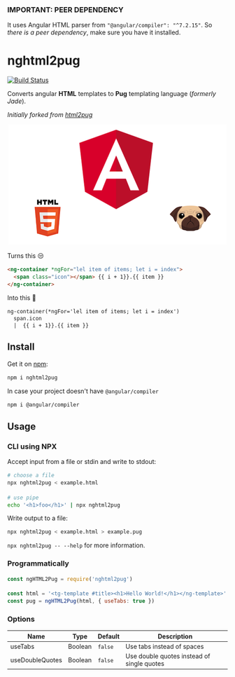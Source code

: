 ### IMPORTANT: PEER DEPENDENCY
It uses Angular HTML parser from `"@angular/compiler": "^7.2.15"`.
So *there is a peer dependency*, make sure you have it installed.


# nghtml2pug
[![Build Status](https://travis-ci.org/pikulev/nghtml2pug.svg?branch=master)](https://travis-ci.org/pikulev/nghtml2pug)

Converts angular **HTML** templates to **Pug** templating language (_formerly Jade_).

_Initially forked from [html2pug](https://github.com/izolate/html2pug)_

<p align="center">
  <img src="https://raw.githubusercontent.com/pikulev/nghtml2pug/master/repo_files/cover.png" alt="nghtml2pug">
</p>

Turns this :unamused:
```html
<ng-container *ngFor="lel item of items; let i = index">
  <span class="icon"></span> {{ i + 1}}.{{ item }}
</ng-container>
```

Into this :tada:
```pug
ng-container(*ngFor='lel item of items; let i = index')
  span.icon
  |  {{ i + 1}}.{{ item }}
```

## Install

Get it on [npm](https://www.npmjs.com/package/nghtml2pug):

```bash
npm i nghtml2pug
```

In case your project doesn't have `@angular/compiler`
```bash
npm i @angular/compiler
```

## Usage

### CLI using NPX
Accept input from a file or stdin and write to stdout:

```bash
# choose a file
npx nghtml2pug < example.html

# use pipe
echo '<h1>foo</h1>' | npx nghtml2pug
```

Write output to a file:
```bash
npx nghtml2pug < example.html > example.pug
```

`npx nghtml2pug -- --help` for more information.

### Programmatically

```js
const ngHTML2Pug = require('nghtml2pug')

const html = '<tg-template #title><h1>Hello World!</h1></ng-template>'
const pug = ngHTML2Pug(html, { useTabs: true })
```

### Options

Name | Type | Default | Description
--- | --- | --- | ---
useTabs | Boolean | `false` | Use tabs instead of spaces
useDoubleQuotes | Boolean | `false` | Use double quotes instead of single quotes
